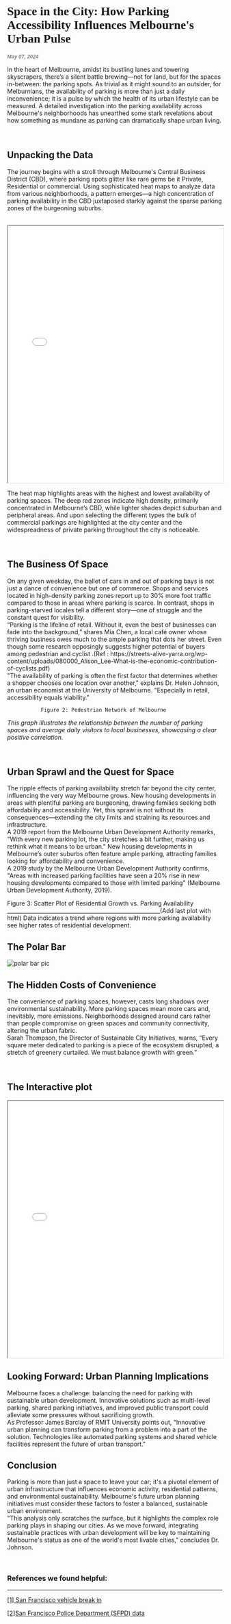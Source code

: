 <html lang="EN">
  <head>
  <h1 style="font-family:garamond; font: size 12px;">Space in the City: How Parking Accessibility Influences Melbourne's Urban Pulse </h1>
  <h1 style="color:grey; font-family:Helvetica; font-style:italic; font-size:12px">May 07, 2024</h1>
  </head>
  <body>

 <p>In the heart of Melbourne, amidst its bustling lanes and towering skyscrapers, there’s a silent battle brewing—not for land, but for the spaces in-between: the parking spots. As trivial as it might sound to an outsider, for Melburnians, the availability of parking is more than just a daily inconvenience; it is a pulse by which the health of its urban lifestyle can be measured. A detailed investigation into the parking availability across Melbourne's neighborhoods has unearthed some stark revelations about how something as mundane as parking can dramatically shape urban living.</p>
     <br>
     
<h2>Unpacking the Data</h2>
  <p>The journey begins with a stroll through Melbourne's Central Business District (CBD), where parking spots glitter like rare gems be it Private, Residential or commercial. Using sophisticated heat maps to analyze data from various neighborhoods, a pattern emerges—a high concentration of parking availability in the CBD juxtaposed starkly against the sparse parking zones of the burgeoning suburbs.</p>
<br>
 <div class="body-image">
   <iframe src="{{ site.baseurl }}/interactive_plot.html" style="width: 100%; height: 600px; display: block; margin-left: auto; margin-right: auto;"></iframe>
 </div>
<p>The heat map highlights areas with the highest and lowest availability of parking spaces. The deep red zones indicate high density, primarily concentrated in Melbourne’s CBD, while lighter shades depict suburban and peripheral areas.
And upon selecting the different types the bulk of commercial parkings are highlighted at the city center and the widespreadness of private parking throughout the city is noticeable.</p>
<br>
<h2>The Business Of Space</h2>
<p>
  On any given weekday, the ballet of cars in and out of parking bays is not just a dance of convenience but one of commerce. Shops and services located in high-density parking zones report up to 30% more foot traffic compared to those in areas where parking is scarce. In contrast, shops in parking-starved locales tell a different story—one of struggle and the constant quest for visibility.
<br>
“Parking is the lifeline of retail. Without it, even the best of businesses can fade into the background,” shares Mia Chen, a local café owner whose thriving business owes much to the ample parking that dots her street. Even though some research opposingly suggests higher potential of buyers among pedestrian and cyclist .(Ref : https://streets-alive-yarra.org/wp-content/uploads/080000_Alison_Lee-What-is-the-economic-contribution-of-cyclists.pdf)
<br>
"The availability of parking is often the first factor that determines whether a shopper chooses one location over another," explains Dr. Helen Johnson, an urban economist at the University of Melbourne. "Especially in retail, accessibility equals viability."

               Figure 2: Pedestrian Network of Melbourne
*This graph illustrates the relationship between the number of parking spaces and average daily visitors to local businesses, showcasing a clear positive correlation.*

</p>
<br>
<h2>Urban Sprawl and the Quest for Space</h2>
<p>
  The ripple effects of parking availability stretch far beyond the city center, influencing the very way Melbourne grows. New housing developments in areas with plentiful parking are burgeoning, drawing families seeking both affordability and accessibility. Yet, this sprawl is not without its consequences—extending the city limits and straining its resources and infrastructure.
  <br>
A 2019 report from the Melbourne Urban Development Authority remarks, "With every new parking lot, the city stretches a bit further, making us rethink what it means to be urban." New housing developments in Melbourne’s outer suburbs often feature ample parking, attracting families looking for affordability and convenience.
  <br>
A 2019 study by the Melbourne Urban Development Authority confirms, "Areas with increased parking facilities have seen a 20% rise in new housing developments compared to those with limited parking" (Melbourne Urban Development Authority, 2019).




   Figure 3: Scatter Plot of Residential Growth vs. Parking Availability
________________________________________________________(Add last plot with html)
Data indicates a trend where regions with more parking availability see higher rates of residential development.

</p>
    
<h2>The Polar Bar</h2>
<div class="body-image">
            <img src="{{ site.baseurl }}/polarbar.png" alt="polar bar pic">
        </div>
<h2>The Hidden Costs of Convenience</h2>
  <p>The convenience of parking spaces, however, casts long shadows over environmental sustainability. More parking spaces mean more cars and, inevitably, more emissions. Neighborhoods designed around cars rather than people compromise on green spaces and community connectivity, altering the urban fabric.<br>
Sarah Thompson, the Director of Sustainable City Initiatives, warns, “Every square meter dedicated to parking is a piece of the ecosystem disrupted, a stretch of greenery curtailed. We must balance growth with green.”
</p>
    <br>

<h2>The Interactive plot</h2>
    
<iframe src="{{ site.baseurl }}/interactive_plot.html" style="width: 100%; height: 600px; display: block; margin-left: auto; margin-right: auto;"></iframe>

  <h2>Looking Forward: Urban Planning Implications</h2>
 <p>Melbourne faces a challenge: balancing the need for parking with sustainable urban development. Innovative solutions such as multi-level parking, shared parking initiatives, and improved public transport could alleviate some pressures without sacrificing growth.
<br>
As Professor James Barclay of RMIT University points out, "Innovative urban planning can transform parking from a problem into a part of the solution. Technologies like automated parking systems and shared vehicle facilities represent the future of urban transport."
<br>
   </p>
   <h2>Conclusion</h2>
   <p>
    Parking is more than just a space to leave your car; it's a pivotal element of urban infrastructure that influences economic activity, residential patterns, and environmental sustainability. Melbourne's future urban planning initiatives must consider these factors to foster a balanced, sustainable urban environment.
<br>
"This analysis only scratches the surface, but it highlights the complex role parking plays in shaping our cities. As we move forward, integrating sustainable practices with urban development will be key to maintaining Melbourne's status as one of the world's most livable cities," concludes Dr. Johnson.
 
   </p>
<br>
   <h3>References we found helpful:</h3>
        <hr>
        <p><a href="https://projects.sfchronicle.com/2018/sf-car-breakins/">[1] San Francisco vehicle break in</a></p>
        <p><a href="https://data.sfgov.org/Public-Safety/Police-Department-Incident-Reports-2018-to-Present/wg3w-h783">[2]San Francisco Police Department (SFPD) data</a></p>

  
